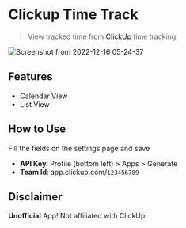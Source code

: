 # Clickup Time Track

> View tracked time from [ClickUp](https://clickup.com) time tracking

![Screenshot from 2022-12-16 05-24-37](https://user-images.githubusercontent.com/45885696/208022307-1f489257-7c7c-46c7-b6d2-8bd79a911f39.png)

## Features
- Calendar View
- List View

## How to Use
Fill the fields on the settings page and save
- **API Key**: Profile (bottom left) > Apps > Generate
- **Team Id**: app.clickup.com/`123456789`

## Disclaimer
**Unofficial** App! Not affiliated with ClickUp
